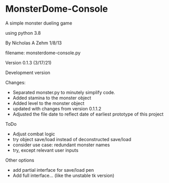 # MonsterDome-Console
A simple monster dueling game

using python 3.8

By Nicholas A Zehm 1/8/13

filename: monsterdome-console.py

Version 0.1.3 (3/17/21)

Development version

Changes:
* Separated monster.py to minutely simplify code.
* Added stamina to the monster object
* Added level to the monster object
* updated with changes from version 0.1.1.2
* Adjusted the file date to reflect date of earliest prototype of this project

ToDo
* Adjust combat logic
* try object save/load instead of deconstructed save/load
* consider use case: redundant monster names
* try, except relevant user inputs

Other options
* add partial interface for save/load pen
* Add full interface... (like the unstable tk version)
